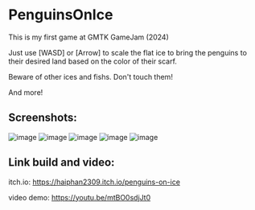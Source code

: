 # PenguinsOnIce
This is my first game at GMTK GameJam (2024)

Just use [WASD] or [Arrow] to scale the flat ice to bring the penguins to their desired land based on the color of their scarf.

Beware of other ices and fishs. Don't touch them!

And more!

## Screenshots:
![image](https://github.com/user-attachments/assets/7940e1b6-4412-43e6-a32f-4a6f7180968e)
![image](https://github.com/user-attachments/assets/22fb2781-f6a4-4ff4-85ca-5438c43ebfdd)
![image](https://github.com/user-attachments/assets/7e8fd570-c75d-44cb-9e4f-f66df6d2da56)
![image](https://github.com/user-attachments/assets/1d8ea951-2cc2-4277-a809-d2e7b8c36330)
![image](https://github.com/user-attachments/assets/827c9543-c20d-4469-a02d-661fe49f9da1)

## Link build and video:
itch.io: https://haiphan2309.itch.io/penguins-on-ice

video demo: https://youtu.be/mtBO0sdjJt0
